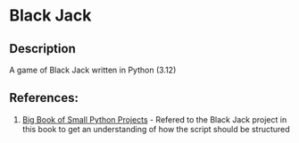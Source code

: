 # Black Jack

## Description
A game of Black Jack written in Python (3.12)

## References:
1. [Big Book of Small Python Projects](https://inventwithpython.com/bigbookpython/) - Refered to the Black Jack project in this book to get an understanding of how the script should be structured